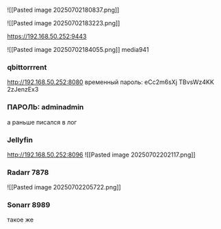 ![[Pasted image 20250702180837.png]]

![[Pasted image 20250702183223.png]]

https://192.168.50.252:9443

![[Pasted image 20250702184055.png]]
media941

### qbittorrrent
http://192.168.50.252:8080
временный пароль: eCc2m6sXj
TBvsWz4KK
2zJenzEx3
### ПАРОЛЬ: adminadmin
а раньше писался в лог
### Jellyfin
http://192.168.50.252:8096
![[Pasted image 20250702202117.png]]
### Radarr 7878
![[Pasted image 20250702205722.png]]
### Sonarr 8989
такое же


